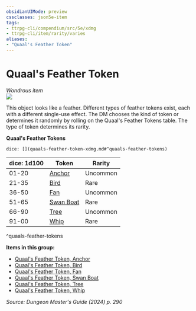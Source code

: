 ```yaml
---
obsidianUIMode: preview
cssclasses: json5e-item
tags:
- ttrpg-cli/compendium/src/5e/xdmg
- ttrpg-cli/item/rarity/varies
aliases: 
- "Quaal's Feather Token"
---
```

# Quaal's Feather Token
*Wondrous item*  
![](Mechanics/items/img/quaals-feather-token.webp#right)


This object looks like a feather. Different types of feather tokens exist, each with a different single-use effect. The DM chooses the kind of token or determines it randomly by rolling on the Quaal's Feather Tokens table. The type of token determines its rarity.

**Quaal's Feather Tokens**

`dice: [](quaals-feather-token-xdmg.md#^quaals-feather-tokens)`

| dice: 1d100 | Token | Rarity |
|-------------|-------|--------|
| 01-20 | [Anchor](Mechanics/items/quaals-feather-token-anchor-xdmg.md) | Uncommon |
| 21-35 | [Bird](Mechanics/items/quaals-feather-token-bird-xdmg.md) | Rare |
| 36-50 | [Fan](Mechanics/items/quaals-feather-token-fan-xdmg.md) | Uncommon |
| 51-65 | [Swan Boat](Mechanics/items/quaals-feather-token-swan-boat-xdmg.md) | Rare |
| 66-90 | [Tree](Mechanics/items/quaals-feather-token-tree-xdmg.md) | Uncommon |
| 91-00 | [Whip](Mechanics/items/quaals-feather-token-whip-xdmg.md) | Rare |
^quaals-feather-tokens

**Items in this group:**

- [Quaal's Feather Token, Anchor](Mechanics/items/quaals-feather-token-anchor-xdmg.md)
- [Quaal's Feather Token, Bird](Mechanics/items/quaals-feather-token-bird-xdmg.md)
- [Quaal's Feather Token, Fan](Mechanics/items/quaals-feather-token-fan-xdmg.md)
- [Quaal's Feather Token, Swan Boat](Mechanics/items/quaals-feather-token-swan-boat-xdmg.md)
- [Quaal's Feather Token, Tree](Mechanics/items/quaals-feather-token-tree-xdmg.md)
- [Quaal's Feather Token, Whip](Mechanics/items/quaals-feather-token-whip-xdmg.md)

*Source: Dungeon Master's Guide (2024) p. 290*
